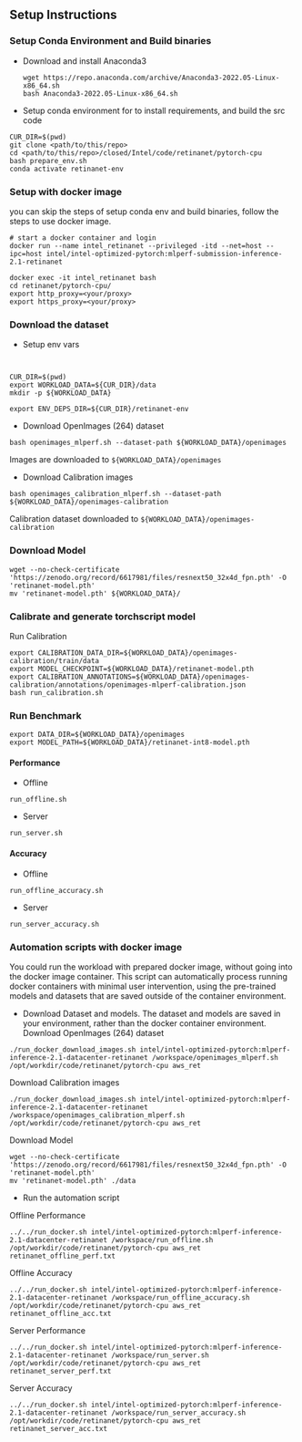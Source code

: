 ## Setup Instructions

### Setup Conda Environment and Build binaries
+ Download and install Anaconda3
  ```
  wget https://repo.anaconda.com/archive/Anaconda3-2022.05-Linux-x86_64.sh
  bash Anaconda3-2022.05-Linux-x86_64.sh
  ```
+ Setup conda environment for to install requirements, and build the src code
```
CUR_DIR=$(pwd)
git clone <path/to/this/repo>
cd <path/to/this/repo>/closed/Intel/code/retinanet/pytorch-cpu
bash prepare_env.sh
conda activate retinanet-env
```

### Setup with docker image

you can skip the steps of setup conda env and build binaries, follow the steps to use docker image.

```
# start a docker container and login
docker run --name intel_retinanet --privileged -itd --net=host --ipc=host intel/intel-optimized-pytorch:mlperf-submission-inference-2.1-retinanet

docker exec -it intel_retinanet bash 
cd retinanet/pytorch-cpu/
export http_proxy=<your/proxy>
export https_proxy=<your/proxy>
```

### Download the dataset

+ Setup env vars
```


CUR_DIR=$(pwd)
export WORKLOAD_DATA=${CUR_DIR}/data
mkdir -p ${WORKLOAD_DATA}

export ENV_DEPS_DIR=${CUR_DIR}/retinanet-env
```

+ Download OpenImages (264) dataset
```
bash openimages_mlperf.sh --dataset-path ${WORKLOAD_DATA}/openimages
```
Images are downloaded to `${WORKLOAD_DATA}/openimages`

+ Download Calibration images
```
bash openimages_calibration_mlperf.sh --dataset-path ${WORKLOAD_DATA}/openimages-calibration
```
Calibration dataset downloaded to `${WORKLOAD_DATA}/openimages-calibration`


### Download Model
```
wget --no-check-certificate 'https://zenodo.org/record/6617981/files/resnext50_32x4d_fpn.pth' -O 'retinanet-model.pth'
mv 'retinanet-model.pth' ${WORKLOAD_DATA}/
```

### Calibrate and generate torchscript model

Run Calibration
```
export CALIBRATION_DATA_DIR=${WORKLOAD_DATA}/openimages-calibration/train/data
export MODEL_CHECKPOINT=${WORKLOAD_DATA}/retinanet-model.pth
export CALIBRATION_ANNOTATIONS=${WORKLOAD_DATA}/openimages-calibration/annotations/openimages-mlperf-calibration.json
bash run_calibration.sh
```

### Run Benchmark

```
export DATA_DIR=${WORKLOAD_DATA}/openimages
export MODEL_PATH=${WORKLOAD_DATA}/retinanet-int8-model.pth
```
#### Performance
+ Offline
```
run_offline.sh
```

+ Server
```
run_server.sh
```

#### Accuracy
+ Offline
```
run_offline_accuracy.sh
```

+ Server
```
run_server_accuracy.sh
```

### Automation scripts with docker image
You could run the workload with prepared docker image, without going into the docker image container. This script can automatically process running docker containers with minimal user intervention, using the pre-trained models and datasets that are saved outside of the container environment. 
+ Download Dataset and models. The dataset and models are saved in your environment, rather than the docker container environment.
Download OpenImages (264) dataset
```
./run_docker_download_images.sh intel/intel-optimized-pytorch:mlperf-inference-2.1-datacenter-retinanet /workspace/openimages_mlperf.sh /opt/workdir/code/retinanet/pytorch-cpu aws_ret
```
Download Calibration images
```
./run_docker_download_images.sh intel/intel-optimized-pytorch:mlperf-inference-2.1-datacenter-retinanet /workspace/openimages_calibration_mlperf.sh /opt/workdir/code/retinanet/pytorch-cpu aws_ret
```
Download Model
```
wget --no-check-certificate 'https://zenodo.org/record/6617981/files/resnext50_32x4d_fpn.pth' -O 'retinanet-model.pth'
mv 'retinanet-model.pth' ./data
```

+ Run the automation script 

Offline Performance 
```
../../run_docker.sh intel/intel-optimized-pytorch:mlperf-inference-2.1-datacenter-retinanet /workspace/run_offline.sh  /opt/workdir/code/retinanet/pytorch-cpu aws_ret  retinanet_offline_perf.txt
```
Offline Accuracy
```
../../run_docker.sh intel/intel-optimized-pytorch:mlperf-inference-2.1-datacenter-retinanet /workspace/run_offline_accuracy.sh  /opt/workdir/code/retinanet/pytorch-cpu aws_ret  retinanet_offline_acc.txt
```
Server Performance 
```
../../run_docker.sh intel/intel-optimized-pytorch:mlperf-inference-2.1-datacenter-retinanet /workspace/run_server.sh  /opt/workdir/code/retinanet/pytorch-cpu aws_ret  retinanet_server_perf.txt
```
Server Accuracy
```
../../run_docker.sh intel/intel-optimized-pytorch:mlperf-inference-2.1-datacenter-retinanet /workspace/run_server_accuracy.sh  /opt/workdir/code/retinanet/pytorch-cpu aws_ret  retinanet_server_acc.txt
```
